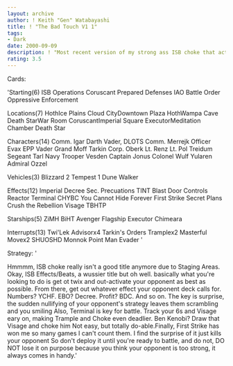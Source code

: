 ```yaml
---
layout: archive
author: ! Keith "Gen" Watabayashi
title: ! "The Bad Touch V1 1"
tags:
- Dark
date: 2000-09-09
description: ! "Most recent version of my strong ass ISB choke that activates a bunch, then beats"
rating: 3.5
---
```

Cards: 

'Starting(6)
ISB Operations
Coruscant
Prepared Defenses
IAO
Battle Order
Oppressive Enforcement

Locations(7)
HothIce Plains
Cloud CityDowntown Plaza
HothWampa Cave
Death StarWar Room
CoruscantImperial Square
ExecutorMeditation Chamber
Death Star

Characters(14)
Comm. Igar
Darth Vader, DLOTS
Comm. Merrejk
Officer Evax
EPP Vader
Grand Moff Tarkin
Corp. Oberk
Lt. Renz
Lt. Pol Treidum
Segeant Tarl
Navy Trooper Vesden
Captain Jonus
Colonel Wulf Yularen
Admiral Ozzel

Vehicles(3)
Blizzard 2
Tempest 1
Dune Walker

Effects(12)
Imperial Decree
Sec. Precuations
TINT
Blast Door Controls
Reactor Terminal
CHYBC
You Cannot Hide Forever
First Strike
Secret Plans
Crush the Rebellion
Visage
TBHTP

Starships(5)
ZiMH
BiHT
Avenger
Flagship Executor
Chimeara

Interrupts(13)
Twi'Lek Advisorx4
Tarkin's Orders
Tramplex2
Masterful Movex2
SHUOSHD
Monnok
Point Man
Evader
'

Strategy: '

Hmmmm, ISB choke really isn't a good title anymore due to Staging Areas. Okay, ISB Effects/Beats, a wussier title but oh well. basically what you're looking to do is get ot twix and out-activate your opponent as best as possible. From there, get out whatever effect your opponent deck calls for. Numbers? YCHF. EBO? Decree. Profit? BDC. And so on. The key is surprise, the sudden nullifying of your opponent's strategy leaves them scrambling and you smiling Also, Terminal is key for battle. Track your 6s and Visage eary on, making Trample and Choke even deadlier. Ben Kenobi? Draw that Visage and choke him Not easy, but totally do-able.Finally, First Strike has won me so many games I can't count them. I find the surprise of it just kills your opponent So don't deploy it until you're ready to battle, and do not, DO NOT lose it on purpose because you think your opponent is too strong, it always comes in handy.'